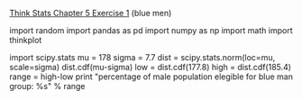 [Think Stats Chapter 5 Exercise 1](http://greenteapress.com/thinkstats2/html/thinkstats2006.html#toc50) (blue men)

import random
import pandas as pd
import numpy as np
import math
import thinkplot

import scipy.stats
mu = 178
sigma = 7.7
dist = scipy.stats.norm(loc=mu, scale=sigma)
dist.cdf(mu-sigma)
low = dist.cdf(177.8)
high = dist.cdf(185.4)
range = high-low
print "percentage of male population elegible for blue man group: %s" % range